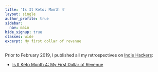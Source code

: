 ```yaml
---
title: 'Is It Keto: Month 4'
layout: single
author_profile: true
sidebar:
  nav: main
hide_signup: true
classes: wide
excerpt: My first dollar of revenue
---
```


Prior to February 2019, I published all my retrospectives on [Indie Hackers](https://www.indiehackers.com):

* [Is It Keto Month 4: My First Dollar of Revenue](https://www.indiehackers.com/forum/isitketo-month-4-my-first-dollar-of-revenue-03e572f661)

